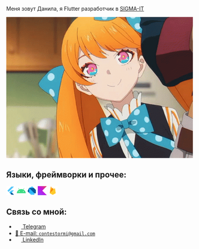 Меня зовут Данила, я Flutter разработчик в [SIGMA-IT](https://sigma-it.ru/)

![Titan](titan.gif)

## Языки, фреймворки и прочее:

<code><img height="24" src="https://raw.githubusercontent.com/github/explore/80688e429a7d4ef2fca1e82350fe8e3517d3494d/topics/flutter/flutter.png"></code>
<code><img height="24" src="https://raw.githubusercontent.com/github/explore/80688e429a7d4ef2fca1e82350fe8e3517d3494d/topics/android/android.png"></code>
<code><img height="24" src="https://raw.githubusercontent.com/github/explore/80688e429a7d4ef2fca1e82350fe8e3517d3494d/topics/dart/dart.png"></code>
<code><img height="24" src="https://raw.githubusercontent.com/github/explore/80688e429a7d4ef2fca1e82350fe8e3517d3494d/topics/kotlin/kotlin.png"></code>
<code><img height="24" src="https://raw.githubusercontent.com/github/explore/80688e429a7d4ef2fca1e82350fe8e3517d3494d/topics/firebase/firebase.png"></code>

## Связь со мной: 
- <a href="https://t.me/contestormi"><img src="https://upload.wikimedia.org/wikipedia/commons/thumb/8/82/Telegram_logo.svg/768px-Telegram_logo.svg.png" width=16 height=16 align="center" /> Telegram</a>
- <a href="mailto:contestormi@gmail.com"> 📩  E-mail: `contestormi@gmail.com`</a>
- <a href="https://www.linkedin.com/in/contestormi/"> <img src ="https://content.linkedin.com/content/dam/me/business/en-us/amp/brand-site/v2/bg/LI-Bug.svg.original.svg" width=16 height=16 align="center" /> LinkedIn</a>



